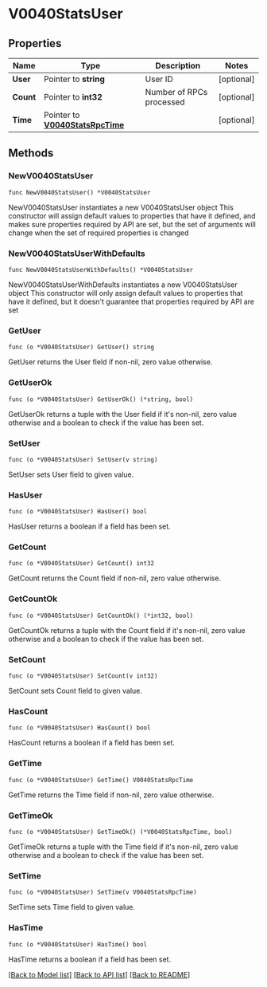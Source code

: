 # V0040StatsUser

## Properties

Name | Type | Description | Notes
------------ | ------------- | ------------- | -------------
**User** | Pointer to **string** | User ID | [optional] 
**Count** | Pointer to **int32** | Number of RPCs processed | [optional] 
**Time** | Pointer to [**V0040StatsRpcTime**](V0040StatsRpcTime.md) |  | [optional] 

## Methods

### NewV0040StatsUser

`func NewV0040StatsUser() *V0040StatsUser`

NewV0040StatsUser instantiates a new V0040StatsUser object
This constructor will assign default values to properties that have it defined,
and makes sure properties required by API are set, but the set of arguments
will change when the set of required properties is changed

### NewV0040StatsUserWithDefaults

`func NewV0040StatsUserWithDefaults() *V0040StatsUser`

NewV0040StatsUserWithDefaults instantiates a new V0040StatsUser object
This constructor will only assign default values to properties that have it defined,
but it doesn't guarantee that properties required by API are set

### GetUser

`func (o *V0040StatsUser) GetUser() string`

GetUser returns the User field if non-nil, zero value otherwise.

### GetUserOk

`func (o *V0040StatsUser) GetUserOk() (*string, bool)`

GetUserOk returns a tuple with the User field if it's non-nil, zero value otherwise
and a boolean to check if the value has been set.

### SetUser

`func (o *V0040StatsUser) SetUser(v string)`

SetUser sets User field to given value.

### HasUser

`func (o *V0040StatsUser) HasUser() bool`

HasUser returns a boolean if a field has been set.

### GetCount

`func (o *V0040StatsUser) GetCount() int32`

GetCount returns the Count field if non-nil, zero value otherwise.

### GetCountOk

`func (o *V0040StatsUser) GetCountOk() (*int32, bool)`

GetCountOk returns a tuple with the Count field if it's non-nil, zero value otherwise
and a boolean to check if the value has been set.

### SetCount

`func (o *V0040StatsUser) SetCount(v int32)`

SetCount sets Count field to given value.

### HasCount

`func (o *V0040StatsUser) HasCount() bool`

HasCount returns a boolean if a field has been set.

### GetTime

`func (o *V0040StatsUser) GetTime() V0040StatsRpcTime`

GetTime returns the Time field if non-nil, zero value otherwise.

### GetTimeOk

`func (o *V0040StatsUser) GetTimeOk() (*V0040StatsRpcTime, bool)`

GetTimeOk returns a tuple with the Time field if it's non-nil, zero value otherwise
and a boolean to check if the value has been set.

### SetTime

`func (o *V0040StatsUser) SetTime(v V0040StatsRpcTime)`

SetTime sets Time field to given value.

### HasTime

`func (o *V0040StatsUser) HasTime() bool`

HasTime returns a boolean if a field has been set.


[[Back to Model list]](../README.md#documentation-for-models) [[Back to API list]](../README.md#documentation-for-api-endpoints) [[Back to README]](../README.md)


